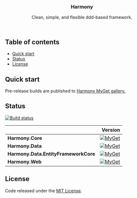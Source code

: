<p align="center">

  <h3 align="center">Harmony</h3>

  <p align="center">
    Clean, simple, and flexible ddd-based framework.
  </p>
</p>

<br>

## Table of contents

- [Quick start](#quick-start)
- [Status](#status)
- [License](#license)

## Quick start

Pre-release builds are published to [Harmony MyGet gallery.](https://www.myget.org/packages/harmony-ci/absoluteLatest)

## Status

[![Build status](https://ci.appveyor.com/api/projects/status/6k43rh3bd1kj2rk1?svg=true)](https://ci.appveyor.com/project/MagicTrevor/harmony)

|    | Version |
|:---|--------:|
|**Harmony.Core**|[![MyGet](https://img.shields.io/myget/harmony-ci/v/Harmony.Core.svg)](https://www.myget.org/F/harmony-ci/api/v2/package/Harmony.Core/)|
|**Harmony.Data**|[![MyGet](https://img.shields.io/myget/harmony-ci/v/Harmony.Data.svg)](https://www.myget.org/F/harmony-ci/api/v2/package/Harmony.Data/)|
|**Harmony.Data.EntityFrameworkCore**|[![MyGet](https://img.shields.io/myget/harmony-ci/v/Harmony.Data.EntityFrameworkCore.svg)](https://www.myget.org/F/harmony-ci/api/v2/package/Harmony.Data.EntityFrameworkCore/)|
|**Harmony.Web**|[![MyGet](https://img.shields.io/myget/harmony-ci/v/Harmony.Web.svg)](https://www.myget.org/F/harmony-ci/api/v2/package/Harmony.Web/)||

## License

Code released under the [MIT License](https://github.com/MagicTrevor/Harmony/blob/master/LICENSE).

